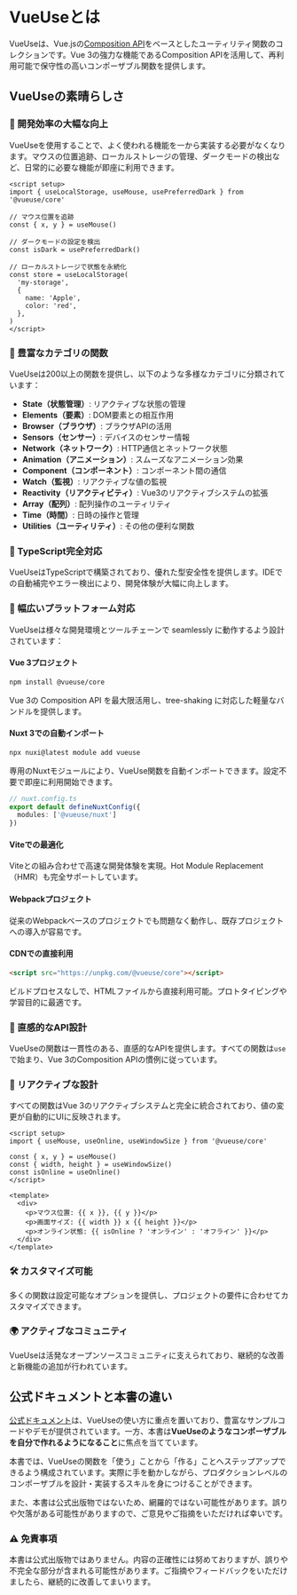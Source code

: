 # VueUseとは

VueUseは、Vue.jsの[Composition API](https://vuejs.org/guide/extras/composition-api-faq.html)をベースとしたユーティリティ関数のコレクションです。Vue 3の強力な機能であるComposition APIを活用して、再利用可能で保守性の高いコンポーザブル関数を提供します。

## VueUseの素晴らしさ

### 🎯 開発効率の大幅な向上

VueUseを使用することで、よく使われる機能を一から実装する必要がなくなります。マウスの位置追跡、ローカルストレージの管理、ダークモードの検出など、日常的に必要な機能が即座に利用できます。

```vue
<script setup>
import { useLocalStorage, useMouse, usePreferredDark } from '@vueuse/core'

// マウス位置を追跡
const { x, y } = useMouse()

// ダークモードの設定を検出
const isDark = usePreferredDark()

// ローカルストレージで状態を永続化
const store = useLocalStorage(
  'my-storage',
  {
    name: 'Apple',
    color: 'red',
  },
)
</script>
```

### 🔧 豊富なカテゴリの関数

VueUseは200以上の関数を提供し、以下のような多様なカテゴリに分類されています：

- **State（状態管理）**: リアクティブな状態の管理
- **Elements（要素）**: DOM要素との相互作用
- **Browser（ブラウザ）**: ブラウザAPIの活用
- **Sensors（センサー）**: デバイスのセンサー情報
- **Network（ネットワーク）**: HTTP通信とネットワーク状態
- **Animation（アニメーション）**: スムーズなアニメーション効果
- **Component（コンポーネント）**: コンポーネント間の通信
- **Watch（監視）**: リアクティブな値の監視
- **Reactivity（リアクティビティ）**: Vue3のリアクティブシステムの拡張
- **Array（配列）**: 配列操作のユーティリティ
- **Time（時間）**: 日時の操作と管理
- **Utilities（ユーティリティ）**: その他の便利な関数

### 🚀 TypeScript完全対応

VueUseはTypeScriptで構築されており、優れた型安全性を提供します。IDEでの自動補完やエラー検出により、開発体験が大幅に向上します。

### 📱 幅広いプラットフォーム対応

VueUseは様々な開発環境とツールチェーンで seamlessly に動作するよう設計されています：

#### Vue 3プロジェクト
```bash
npm install @vueuse/core
```
Vue 3の Composition API を最大限活用し、tree-shaking に対応した軽量なバンドルを提供します。

#### Nuxt 3での自動インポート
```bash
npx nuxi@latest module add vueuse
```
専用のNuxtモジュールにより、VueUse関数を自動インポートできます。設定不要で即座に利用開始できます。

```typescript
// nuxt.config.ts
export default defineNuxtConfig({
  modules: ['@vueuse/nuxt']
})
```

#### Viteでの最適化
Viteとの組み合わせで高速な開発体験を実現。Hot Module Replacement（HMR）も完全サポートしています。

#### Webpackプロジェクト
従来のWebpackベースのプロジェクトでも問題なく動作し、既存プロジェクトへの導入が容易です。

#### CDNでの直接利用
```html
<script src="https://unpkg.com/@vueuse/core"></script>
```
ビルドプロセスなしで、HTMLファイルから直接利用可能。プロトタイピングや学習目的に最適です。

### 🎨 直感的なAPI設計

VueUseの関数は一貫性のある、直感的なAPIを提供します。すべての関数は`use`で始まり、Vue 3のComposition APIの慣例に従っています。

### 🔄 リアクティブな設計

すべての関数はVue 3のリアクティブシステムと完全に統合されており、値の変更が自動的にUIに反映されます。

```vue
<script setup>
import { useMouse, useOnline, useWindowSize } from '@vueuse/core'

const { x, y } = useMouse()
const { width, height } = useWindowSize()
const isOnline = useOnline()
</script>

<template>
  <div>
    <p>マウス位置: {{ x }}, {{ y }}</p>
    <p>画面サイズ: {{ width }} x {{ height }}</p>
    <p>オンライン状態: {{ isOnline ? 'オンライン' : 'オフライン' }}</p>
  </div>
</template>
```

### 🛠️ カスタマイズ可能

多くの関数は設定可能なオプションを提供し、プロジェクトの要件に合わせてカスタマイズできます。

### 🌍 アクティブなコミュニティ

VueUseは活発なオープンソースコミュニティに支えられており、継続的な改善と新機能の追加が行われています。

## 公式ドキュメントと本書の違い

[公式ドキュメント](https://vueuse.org/)は、VueUseの使い方に重点を置いており、豊富なサンプルコードやデモが提供されています。一方、本書は**VueUseのようなコンポーザブルを自分で作れるようになること**に焦点を当てています。

本書では、VueUseの関数を「使う」ことから「作る」ことへステップアップできるよう構成されています。実際に手を動かしながら、プロダクションレベルのコンポーザブルを設計・実装するスキルを身につけることができます。

また、本書は公式出版物ではないため、網羅的ではない可能性があります。誤りや欠落がある可能性がありますので、ご意見やご指摘をいただければ幸いです。

### ⚠️ 免責事項

本書は公式出版物ではありません。内容の正確性には努めておりますが、誤りや不完全な部分が含まれる可能性があります。ご指摘やフィードバックをいただけましたら、継続的に改善してまいります。

